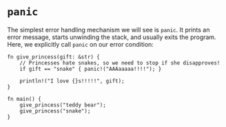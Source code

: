 # `panic`

The simplest error handling mechanism we will see is `panic`. It prints an 
error message, starts unwinding the stack, and usually exits the program. 
Here, we explicitly call `panic` on our error condition: 

```rust,editable,ignore,mdbook-runnable
fn give_princess(gift: &str) {
    // Princesses hate snakes, so we need to stop if she disapproves!
    if gift == "snake" { panic!("AAAaaaaa!!!!"); }

    println!("I love {}s!!!!!", gift);
}

fn main() {
    give_princess("teddy bear");
    give_princess("snake");
}
```
